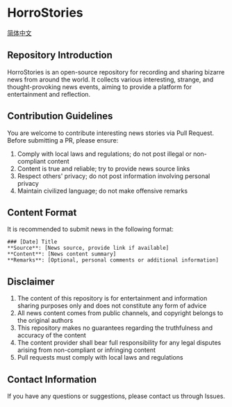 # HorroStories

[简体中文](docs/README-zh.md)

## Repository Introduction

HorroStories is an open-source repository for recording and sharing bizarre news from around the world. It collects various interesting, strange, and thought-provoking news events, aiming to provide a platform for entertainment and reflection.

## Contribution Guidelines

You are welcome to contribute interesting news stories via Pull Request. Before submitting a PR, please ensure:

1. Comply with local laws and regulations; do not post illegal or non-compliant content
2. Content is true and reliable; try to provide news source links
3. Respect others' privacy; do not post information involving personal privacy
4. Maintain civilized language; do not make offensive remarks

## Content Format

It is recommended to submit news in the following format:

```
### [Date] Title
**Source**: [News source, provide link if available]
**Content**: [News content summary]
**Remarks**: [Optional, personal comments or additional information]
```

## Disclaimer

1. The content of this repository is for entertainment and information sharing purposes only and does not constitute any form of advice
2. All news content comes from public channels, and copyright belongs to the original authors
3. This repository makes no guarantees regarding the truthfulness and accuracy of the content
4. The content provider shall bear full responsibility for any legal disputes arising from non-compliant or infringing content
5. Pull requests must comply with local laws and regulations

## Contact Information

If you have any questions or suggestions, please contact us through Issues.
